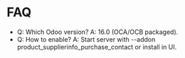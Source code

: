 # FAQ

- Q: Which Odoo version? A: 16.0 (OCA/OCB packaged).
- Q: How to enable? A: Start server with --addon product_supplierinfo_purchase_contact or install in UI.
